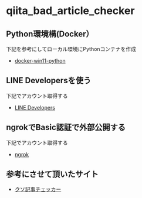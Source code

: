 # qiita_bad_article_checker

## Python環境構(Docker）
下記を参考にしてローカル環境にPythonコンテナを作成
- [docker-win11-python](https://github.com/takanori-azegami-jp/docker-win11-python)

## LINE Developersを使う
下記でアカウント取得する
- [LINE Developers](https://developers.line.biz/ja/)

## ngrokでBasic認証で外部公開する
下記でアカウント取得する
- [ngrok](https://ngrok.com/)


## 参考にさせて頂いたサイト
- [クソ記事チェッカー](https://qiita.com/watanabe-tsubasa/items/6904aa771276c554645e?utm_campaign=popular_items&utm_medium=twitter&utm_source=dlvr.it)
